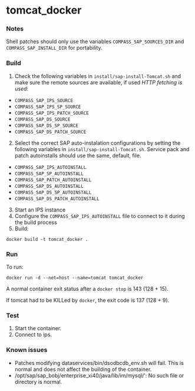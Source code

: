 # tomcat_docker

### Notes

Shell patches should only use the variables `COMPASS_SAP_SOURCES_DIR` and `COMPASS_SAP_INSTALL_DIR` for portability.

### Build

1. Check the following variables in `install/sap-install-Tomcat.sh` and make sure the remote sources are available, if used  *HTTP fetching is used*:
  - `COMPASS_SAP_IPS_SOURCE`
  - `COMPASS_SAP_IPS_SP_SOURCE`
  - `COMPASS_SAP_IPS_PATCH_SOURCE`
  - `COMPASS_SAP_DS_SOURCE`
  - `COMPASS_SAP_DS_SP_SOURCE`
  - `COMPASS_SAP_DS_PATCH_SOURCE`
2. Select the correct SAP auto-instalation configurations by setting the following variables in `install/sap-install-Tomcat.sh`.  Service pack and patch autoinstalls should use the same, default, file.
  - `COMPASS_SAP_IPS_AUTOINSTALL`
  - `COMPASS_SAP_SP_AUTOINSTALL`
  - `COMPASS_SAP_PATCH_AUTOINSTALL`
  - `COMPASS_SAP_DS_AUTOINSTALL`
  - `COMPASS_SAP_DS_SP_AUTOINSTALL`
  - `COMPASS_SAP_DS_PATCH_AUTOINSTALL`
3. Start an IPS instance
4. Configure the `COMPASS_SAP_IPS_AUTOINSTALL` file to connect to it during the build process
5. Build:

  ```console
  docker build -t tomcat_docker .
  ```

### Run

To run:

```console
docker run -d --net=host --name=tomcat tomcat_docker
```

A normal container exit status after a `docker stop` is 143 (128 + 15).

If tomcat had to be KILLed by `docker`, the exit code is 137 (128 + 9).

### Test

1. Start the container.
2. Connect to ips.

### Known issues

- Patches modifying dataservices/bin/dsodbcdb_env.sh will fail.  This is normal and does not affect the building of the container.
- /opt/sap/sap_bobj/enterprise_xi40/java/lib/im/mysql/': No such file or directory is normal.